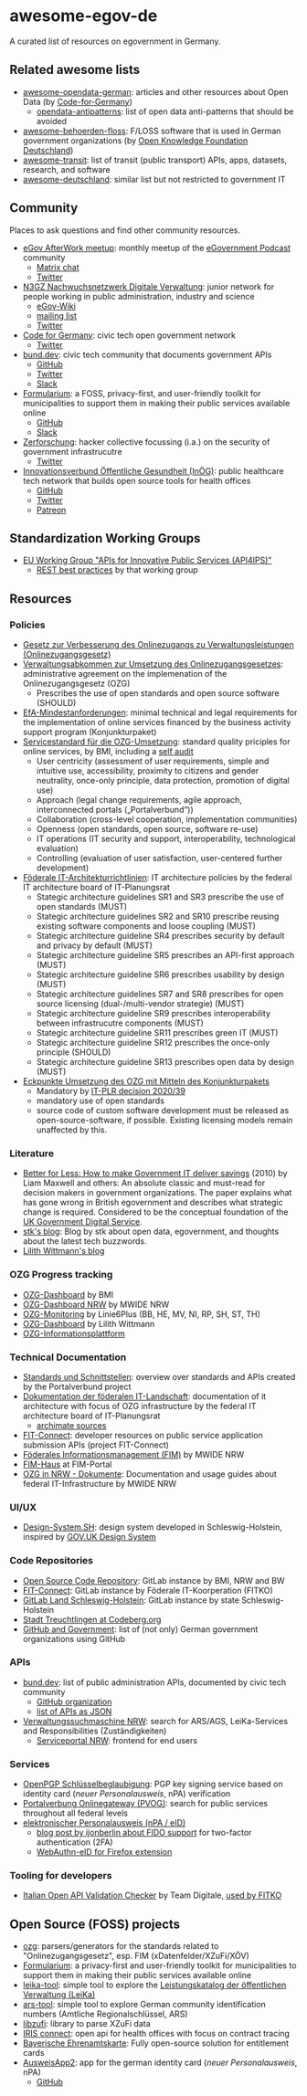 # awesome-egov-de

A curated list of resources on egovernment in Germany.

## Related awesome lists
- [awesome-opendata-german](https://github.com/codeforosnabrueck/awesome-opendata-german): articles and other resources about Open Data (by [Code-for-Germany](https://codefor.de/))
  - [opendata-antipatterns](https://github.com/transportkollektiv/opendata-antipatterns): list of open data anti-patterns that should be avoided
- [awesome-behoerden-floss](https://github.com/okfde/awesome-behoerden-floss): F/LOSS software that is used in German government organizations (by [Open Knowledge Foundation Deutschland](https://okfn.de/))
- [awesome-transit](https://github.com/CUTR-at-USF/awesome-transit): list of transit (public transport) APIs, apps, datasets, research, and software
- [awesome-deutschland](https://github.com/JonasGroeger/awesome-deutschland/): similar list but not restricted to government IT

## Community
Places to ask questions and find other community resources.

- [eGov AfterWork meetup](https://egovernment-podcast.com/events/): monthly meetup of the [eGovernment Podcast](https://egovernment-podcast.com/) community
  - [Matrix chat](https://matrix.to/#/#egov-afterwork:matrix.org)
  - [Twitter](https://twitter.com/eGovPod/)
- [N3GZ Nachwuchsnetzwerk Digitale Verwaltung](https://n3gz.org/): junior network for people working in public administration, industry and science
  - [eGov-Wiki](https://n3gz.org/egov-wiki/)
  - [mailing list](https://n3gz.org/n%c2%b3-mailingliste/)
  - [Twitter](https://twitter.com/N3GZ_org/)
- [Code for Germany](https://codefor.de/): civic tech open government network
  - [Twitter](https://twitter.com/codeforde/)
- [bund.dev](https://bund.dev/): civic tech community that documents government APIs
  - [GitHub](https://github.com/bundesAPI)
  - [Twitter](https://twitter.com/bund_dev/)
  - [Slack](https://join.slack.com/t/bunddev/shared_invite/zt-zvvyike8-39zn4X_xSw8JL0dqcIaFqA)
- [Formularium](https://formularium.verdrusssache.de/): a FOSS, privacy-first, and user-friendly toolkit for municipalities to support them in making their public services available online
  - [GitHub](https://github.com/formularium/formularium)
  - [Slack](https://join.slack.com/t/formularium/shared_invite/zt-ooxr8hzr-LMYSF93V~sLwqYaQwiEACg)
- [Zerforschung](https://zerforschung.org/): hacker collective focussing (i.a.) on the security of government infrastrucutre
  - [Twitter](https://twitter.com/zerforschung/)
- [Innovationsverbund Öffentliche Gesundheit (InÖG)](https://www.inoeg.de/): public healthcare tech network that builds open source tools for health offices
  - [GitHub](https://github.com/InOG-projects)
  - [Twitter](https://twitter.com/inoeg_de)
  - [Patreon](https://www.patreon.com/inoeg)

## Standardization Working Groups
- [EU Working Group "APIs for Innovative Public Services (API4IPS)"](https://ec.europa.eu/cefdigital/wiki/pages/viewpage.action?pageId=254313406)
  - [REST best practices](https://ec.europa.eu/cefdigital/wiki/pages/viewpage.action?pageId=335282435) by that working group

## Resources
### Policies
- [Gesetz zur Verbesserung des Onlinezugangs zu Verwaltungsleistungen (Onlinezugangsgesetz)](https://www.gesetze-im-internet.de/ozg/)
- [Verwaltungsabkommen zur Umsetzung des Onlinezugangsgesetzes](https://www.onlinezugangsgesetz.de/SharedDocs/downloads/Webs/OZG/DE/dachabkommen-vorabversion.pdf?__blob=publicationFile&v=1): administrative agreement on the implemenation of the Onlinezugangsgesetz (OZG)
  - Prescribes the use of open standards and open source software (SHOULD)
- [EfA-Mindestanforderungen](https://www.onlinezugangsgesetz.de/SharedDocs/downloads/Webs/OZG/DE/EfA/efa-mindestanforderungen.pdf?__blob=publicationFile&v=3): minimal technical and legal requirements for the implementation of online services financed by the business activity support program (Konjunkturpaket)
- [Servicestandard für die OZG-Umsetzung](https://www.onlinezugangsgesetz.de/Webs/OZG/DE/umsetzung/servicestandard/servicestandard-node.html): standard quality priciples for online services, by BMI, including a [self audit](https://servicestandard.ozg-umsetzung.de/index.php/62918?lang=de)
  - User centricity (assessment of user requirements, simple and intuitive use, accessibility, proximity to citizens and gender neutrality, once-only principle, data protection, promotion of digital use)
  - Approach (legal change requirements, agile approach, interconnected portals („Portalverbund“))
  - Collaboration (cross-level cooperation, implementation communities)
  - Openness (open standards, open source, software re-use)
  - IT operations (IT security and support, interoperability, technological evaluation)
  - Controlling (evaluation of user satisfaction, user-centered further development)
- [Föderale IT-Architekturrichtlinien](https://www.fitko.de/foederale-koordination/gremienarbeit/foederales-it-architekturboard): IT architecture policies by the federal IT architecture board of IT-Planungsrat
  - Stategic architecture guidelines SR1 and SR3 prescribe the use of open standards (MUST)
  - Stategic architecture guidelines SR2 and SR10 prescribe reusing existing software components and loose coupling (MUST)
  - Stategic architecture guideline SR4 prescribes security by default and privacy by default (MUST)
  - Stategic architecture guideline SR5 prescribes an API-first approach (MUST)
  - Stategic architecture guideline SR6 prescribes usability by design (MUST)
  - Stategic architecture guidelines SR7 and SR8 prescribes for open source licensing (dual-/multi-vendor strategie) (MUST)
  - Stategic architecture guideline SR9 prescribes interoperability between infrastrucutre components (MUST)
  - Stategic architecture guideline SR11 prescribes green IT (MUST)
  - Stategic architecture guideline SR12 prescribes the once-only principle (SHOULD)
  - Stategic architecture guideline SR13 prescribes open data by design (MUST)
- [Eckpunkte Umsetzung des OZG mit Mitteln des Konjunkturpakets](https://www.it-planungsrat.de/fileadmin/beschluesse/2020/Beschluss2020-39_Eckpunkte_Umsetzung_des_OZG.pdf)
  - Mandatory by [IT-PLR decision 2020/39](https://www.it-planungsrat.de/beschluss/beschluss-2020-39)
  - mandatory use of open standards
  - source code of custom software development must be released as open-source-software, if possible. Existing licensing models remain unaffected by this.  

### Literature
- [Better for Less: How to make Government IT deliver savings](https://ntouk.files.wordpress.com/2015/06/better-for-less-1.pdf) (2010) by Liam Maxwell and others: An absolute classic and must-read for decision makers in government organizations. The paper explains what has gone wrong in British egovernment and describes what strategic change is required. Considered to be the conceptual foundation of the [UK Government Digital Service](https://www.gov.uk/).
- [stk's blog](https://stefan.bloggt.es/): Blog by stk about open data, egovernment, and thoughts about the latest tech buzzwords.
- [Lilith Wittmann's blog](https://lilithwittmann.medium.com/)

### OZG Progress tracking
- [OZG-Dashboard](https://www.onlinezugangsgesetz.de/Webs/OZG/DE/umsetzung/ozg-dashboard/ozg-dashboard-node.html) by BMI
- [OZG-Dashboard NRW](https://www.giscloud.nrw.de/ozg-dashboard.html) by MWIDE NRW
- [OZG-Monitoring](https://ozg.zfinder.de/) by Linie6Plus (BB, HE, MV, NI, RP, SH, ST, TH)
- [OZG-Dashboard](https://ozg.verdrusssache.de/) by Lilith Wittmann
- [OZG-Informationsplattform](https://informationsplattform.ozg-umsetzung.de/)

### Technical Documentation
- [Standards und Schnittstellen](https://docs.fitko.de/standards-und-schnittstellen/): overview over standards and APIs created by the Portalverbund project
- [Dokumentation der föderalen IT-Landschaft](https://www.fitko.de/foederale-koordination/gremienarbeit/foederales-it-architekturboard): documentation of it architecture with focus of OZG infrastructure by the federal IT architecture board of IT-Planungsrat
  - [archimate sources](https://git.fitko.de/foederale-it/it-landschaft)
- [FIT-Connect](https://docs.fitko.de/fit-connect/): developer resources on public service application submission APIs (project FIT-Connect)
- [Föderales Informationsmanagement (FIM)](https://ozg.nrw/das-ozg/foederales-informationsmanagement-fim) by MWIDE NRW
- [FIM-Haus](https://fimportal.de/fim-haus) at FIM-Portal
- [OZG in NRW - Dokumente](https://ozg.nrw/service/dokumente): Documentation and usage guides about federal IT-Infrastructure by MWIDE NRW

### UI/UX
- [Design-System.SH](https://www.design-system.sh/): design system developed in Schleswig-Holstein, inspired by [GOV.UK Design System](https://design-system.service.gov.uk/)

### Code Repositories
- [Open Source Code Repository](https://opencode.de): GitLab instance by BMI, NRW and BW
- [FIT-Connect](https://git.fitko.de/fit-connect): GitLab instance by Föderale IT-Koorperation (FITKO)
- [GitLab Land Schleswig-Holstein](https://code.schleswig-holstein.de/explore): GitLab instance by state Schleswig-Holstein
- [Stadt Treuchtlingen at Codeberg.org](https://codeberg.org/stadt_treuchtlingen)
- [GitHub and Government](https://government.github.com/community/): list of (not only) German government organizations using GitHub

### APIs
- [bund.dev](https://bund.dev/): list of public administration APIs, documented by civic tech community
  - [GitHub organization](https://github.com/bundesAPI)
  - [list of APIs as JSON](https://github.com/bundesAPI/apis/blob/main/index.json)
- [Verwaltungssuchmaschine NRW](https://ozg.kdn.de/verwaltungssuchmaschine): search for ARS/AGS, LeiKa-Services and Responsibilities (Zuständigkeiten)
  - [Serviceportal NRW](https://meineverwaltung.nrw/): frontend for end users

### Services
- [OpenPGP Schlüsselbeglaubigung](https://pgp.governikus.de/pgp/): PGP key signing service based on identity card (*neuer Personalausweis*, nPA) verification
- [Portalverbung Onlinegateway (PVOG)](https://servicesuche.bund.de/): search for public services throughout all federal levels
- [elektronischer Personalausweis (nPA / eID)](https://www.personalausweisportal.de/)
  - [blog post by ijonberlin about FIDO support](https://www.ijon.me/2020/04/16/versteckte-funktion-der-eid-fido) for two-factor authentication (2FA)
  - [WebAuthn-eID for Firefox extension](https://addons.mozilla.org/de/firefox/addon/webauthn-eid-for-firefox/)

### Tooling for developers
- [Italian Open API Validation Checker](https://github.com/teamdigitale/api-oas-checker-action) by Team Digitale, [used by FITKO](https://git.fitko.de/fit-connect/api/-/blob/main/.spectral.yml)

## Open Source (FOSS) projects
- [ozg](https://github.com/LilithWittmann/ozg): parsers/generators for the standards related to "Onlinezugangsgesetz", esp. FIM (xDatenfelder/XZuFi/XÖV)
- [Formularium](https://github.com/formularium/formularium): a privacy-first and user-friendly toolkit for municipalities to support them in making their public services available online
- [leika-tool](https://github.com/codedust/leika-tool): simple tool to explore the [Leistungskatalog der öffentlichen Verwaltung (LeiKa)](https://de.wikipedia.org/wiki/LeiKa)
- [ars-tool](https://github.com/codedust/ars-tool): simple tool to explore German community identification numbers (Amtliche Regionalschlüssel, ARS)
- [libzufi](https://github.com/codedust/xzufi): library to parse XZuFi data
- [IRIS connect](https://www.iris-connect.de/): open api for health offices with focus on contract tracing
- [Bayerische Ehrenamtskarte](https://github.com/digitalfabrik/ehrenamtskarte): Fully open-source solution for entitlement cards
- [AusweisApp2](https://www.ausweisapp.bund.de/ausweisapp2/): app for the german identity card (*neuer Personalausweis*, nPA)
  - [GitHub](https://github.com/Governikus/AusweisApp2)
